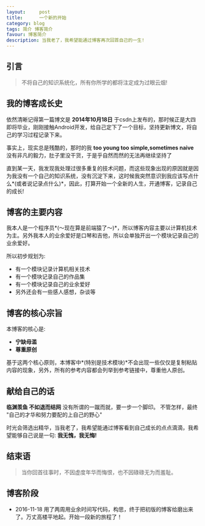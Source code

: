 ```yaml
---
layout:     post
title:      一个新的开始
category: blog
tags: 简介 博客简介
favour: 博客简介
description: 当我老了，我希望能通过博客再次回首自己的一生!
---
```


## 引言
> 不将自己的知识系统化，所有你所学的都将注定成为过眼云烟!

## 我的博客成长史
依然清晰记得第一篇博文是 **2014年10月18日** 于csdn上发布的，那时候正是大四即将毕业，刚刚接触Android开发，给自己定下了一个目标，坚持更新博文，将自己的学习过程记录下来。

事实上，现实总是残酷的，那时的我 **too young too simple,sometimes naive** 没有非凡的毅力，肚子里没干货，于是乎自然而然的无法再继续坚持了

直到某一天，我发现我处理过很多重复的技术问题，而这些现象出现的原因就是因为我没有一个自己的知识系统，没有沉淀下来，这时候我突然意识到我应该写点什么*(或者说记录点什么)*，因此，打算开始一个全新的人生，开通博客，记录自己的成长!

## 博客的主要内容
我本人是一个程序员*(～现在算是前端猿了～)*，所以博客内容主要以计算机技术为主。另外我本人的业余爱好是口琴和吉他，所以会单独开出一个模块记录自己的业余爱好。

所以初步规划为: 

* 有一个模块记录计算机相关技术
* 有一个模块记录自己的作品集
* 有一个模块记录自己的业余爱好
* 另外还会有一些感人感想，杂谈等

## 博客的核心宗旨
本博客的核心是: 

* **宁缺毋滥**
* **尊重原创**

基于这两个核心原则，本博客中*(特别是技术模块)*不会出现一些仅仅是复制粘贴内容的现象，另外，所有的参考内容都会列举到参考链接中，尊重他人原创。

## 献给自己的话

**临渊羡鱼 不如退而结网** 没有所谓的一蹴而就，要一步一个脚印。
不管怎样，最终 "自己的才华和努力要配的上自己的野心"

时光会筛选出精华，当我老了，我希望能通过博客看到自己成长的点点滴滴，我希望能够自己说是一句: **我无愧，我无悔!**

## 结束语 
>当你回首往事时，不因虚度年华而悔恨，也不因碌碌无为而羞耻。

## 博客阶段

* 2016-11-18 用了两周用业余时间写代码，构思，终于把初版的博客给磨出来了。万丈高楼平地起。开始一段新的旅程了！